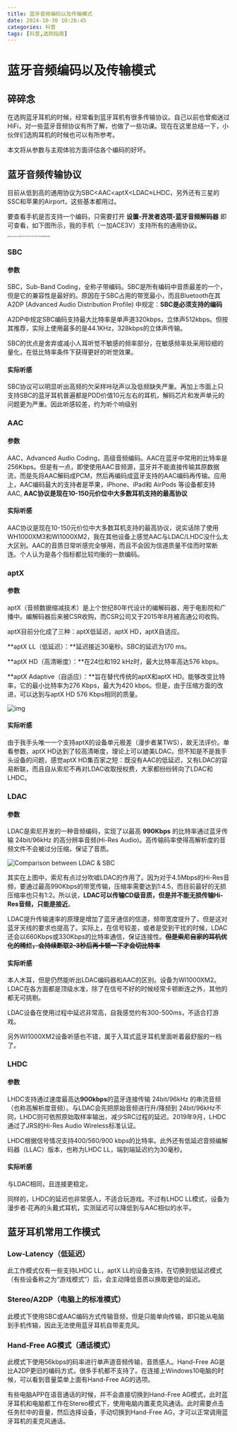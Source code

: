 ```yaml
---
title: 蓝牙音频编码以及传输模式
date: 2024-10-30 10:26:45
categories: 科普
tags: [科普,选购指南]
---
```


# 蓝牙音频编码以及传输模式

## 碎碎念

在选购蓝牙耳机的时候，经常看到蓝牙耳机有很多传输协议。自己以前也曾痴迷过HiFi，对一些蓝牙音频协议有所了解，也做了一些功课。现在在这里总结一下，小伙伴们选购耳机的时候也可以有所参考。

本文将从参数与主观体验方面评估各个编码的好坏。

## 蓝牙音频传输协议

目前从低到高的通用协议为SBC<AAC<aptX<LDAC≈LHDC，另外还有三星的SSC和苹果的Airport，这些基本都用过。

要查看手机是否支持一个编码，只需要打开 **设置-开发者选项-蓝牙音频解码器** 即可查看，如下图所示，我的手机（一加ACE3V）支持所有的通用协议。

<img src="bluetooth_audio/Screenshot_2024-10-31-21-50-53-54_fc704e6b13c4fb2.jpg" alt="Screenshot_2024-10-31-21-50-53-54_fc704e6b13c4fb2" style="zoom: 25%;" />



### SBC

#### 参数

SBC，Sub-Band Coding，全称子带编码。SBC是所有编码中音质最差的一个，但是它的兼容性是最好的。原因在于SBC占用的带宽最小，而且Bluetooth在其A2DP (Advanced Audio Distribution Profile) 中规定：**SBC是必须支持的编码**

A2DP中规定SBC编码支持最大比特率是单声道320kbps，立体声512kbps。但按其推荐，实际上使用最多的是44.1KHz，328kbps的立体声传输。

SBC的优点是舍弃或减小人耳听觉不敏感的频率部分，在敏感频率处采用较细的量化，在低比特率条件下获得更好的听觉效果。

#### 实际听感

SBC协议可以明显听出高频的欠采样咔哒声以及低频缺失严重。再加上市面上只支持SBC的蓝牙耳机普遍都是PDD价值10元左右的耳机，解码芯片和发声单元的问题更为严重。因此听感较差，约为听个响级别

### AAC

#### 参数

AAC，Advanced Audio Coding，高级音频编码。AAC在蓝牙中常用的比特率是256Kbps。但是有一点，即使使用AAC音频源，蓝牙并不能直接传输其原数据流，而是先将AAC解码成PCM，然后再编码成蓝牙支持的AAC编码再传输。应用上，AAC编码最大的支持者是苹果，iPhone、iPad和 AirPods 等设备都支持AAC, **AAC协议是现在10-150元价位中大多数耳机支持的最高协议**

#### 实际听感

AAC协议是现在10-150元价位中大多数耳机支持的最高协议，说实话除了使用WH1000XM3和WI1000XM2，我在其他设备上感觉AAC与LDAC/LHDC没什么太大区别。AAC的音质日常听感完全够用，而且不会因为信道质量不佳而时常断连。个人认为是各个指标都比较均衡的一款编码。

### aptX

#### 参数

aptX（音频数据缩减技术）是上个世纪80年代设计的编解码器，用于电影院和广播中。编解码器后来被CSR收购，而CSR公司又于2015年8月被高通公司收购。

aptX目前分化成了三种：aptX低延迟，aptX HD，aptX自适应。

**aptX LL（低延迟）：**延迟接近30毫秒。SBC的延迟为170 ms。

**aptX HD（高清晰度）：**在24位和192 kHz时，最大比特率高达576 kbps。

**aptX Adaptive（自适应）：**旨在替代传统的aptX和aptX HD。能够改变比特率，它的最小比特率为276 Kbps，最大为420 kbps。但是，由于压缩方面的改进，可以达到与aptX HD 576 Kbps相同的质量。

![img](bluetooth_audio/47b8d3e3b2f3cce1e5ab4a8e29ddcc0e.jpeg)

#### 实际听感

由于我手头唯一一个支持aptX的设备单元极差（漫步者某TWS），故无法评价。单看参数，aptX HD达到了较高清晰度，理论上可以媲美LDAC。但不知是不是我手头设备的问题，感觉aptX HD集百家之短：既没有AAC的低延迟，又有LDAC的容易断联，而且自从索尼不再对LDAC收取授权费，大家都纷纷转向了LDAC和LHDC。

### LDAC

#### 参数

LDAC是索尼开发的一种音频编码，实现了以最高 **990Kbps** 的比特率通过蓝牙传输 24bit/96kHz 的高分辨率音频(Hi-Res Audio)。高传输码率使得高解析度的音频文件不会被过分压缩，保证了音质。

![Comparison between LDAC & SBC](bluetooth_audio/02.png)

其实在上图中，索尼有点过分吹嘘LDAC的作用了。因为对于4.5Mbps的Hi-Res音频，要通过最高990Kbps的带宽传输，压缩率需要达到1:4.5，而目前最好的无损压缩率也只有1:2。所以说，**LDAC可以传输CD级音质，但是并不能无损传输Hi-Res音频，只能是接近**。

LDAC提升传输速率的原理是增加了蓝牙通信的信道，频带宽度提升了，但是这对蓝牙天线的要求也提高了。实际上，在信号较差，或者是受到干扰的时候，LDAC还会以660Kbps或330Kbps的比特率通信，保证连接性。**~~但是索尼自家的耳机优化的稀烂，会持续断联2-3秒后再卡顿一下才会切比特率~~**

#### 实际听感

本人木耳，但是仍然能听出LDAC编码器和AAC的区别。设备为WI1000XM2。LDAC在各方面都是顶级水准，除了在信号不好的时候经常卡顿断连之外，其他的都无可挑剔。

LDAC设备在使用过程中延迟非常高，自我感觉约有300-500ms，不适合打游戏。

另外WI1000XM2设备听感也不错，属于入耳式蓝牙耳机里面听着最舒服的一档了。

### LHDC

#### 参数

LHDC支持通过速度最高达**900kbps**的蓝牙连接传输 24bit/96kHz 的串流音频（也称高解析度音频）。与LDAC会先把原始音频进行升/降频到 24bit/96kHz不同，LHDC则可依照原始取样率输出，减少SRC过程的延迟。2019年9月，LHDC通过了JRS的Hi-Res Audio Wireless标准认证。

LHDC根据信号情况支持400/560/900 kbps的比特率。此外还有低延迟音频编解码器（LLAC）版本，也称为LHDC LL，端到端延迟约为30毫秒。

#### 实际听感

与LDAC相同，且连接更稳定。

同样的，LHDC的延迟也非常感人，不适合玩游戏。不过有LHDC LL模式，设备为漫步者·花再的头戴式耳机，实测延迟可以降低到与AAC相似的水平。

## 蓝牙耳机常用工作模式

### Low-Latency（低延迟）

此工作模式仅有一些支持LHDC LL，aptX LL的设备支持，在切换到低延迟模式（有些设备称之为“游戏模式”）后，会主动降低音质以换取更低的延迟。

### Stereo/A2DP（电脑上的标准模式）

此模式下使用SBC或AAC编码方式传输音频，但是只能单向传输，即只能从电脑到手机传输，因此无法使用蓝牙耳机自带麦克风。

### Hand-Free AG模式（通话模式）

此模式下使用56kbps的码率进行单声道音频传输，音质感人。Hand-Free AG是比A2DP更旧的编码方式，很多手机都不支持了。在连接上Windows10电脑的时候，可以看到音量菜单上面有Hand-Free AG的选项。

有些电脑APP在语音通话的时候，并不会直接切换到Hand-Free AG模式，此时蓝牙耳机和电脑都工作在Stereo模式下，使用电脑内置麦克风通话。此时需要点击任务栏中的音量，然后选择设备，手动切换到Hand-Free AG，才可以正常调用蓝牙耳机的麦克风通话。





